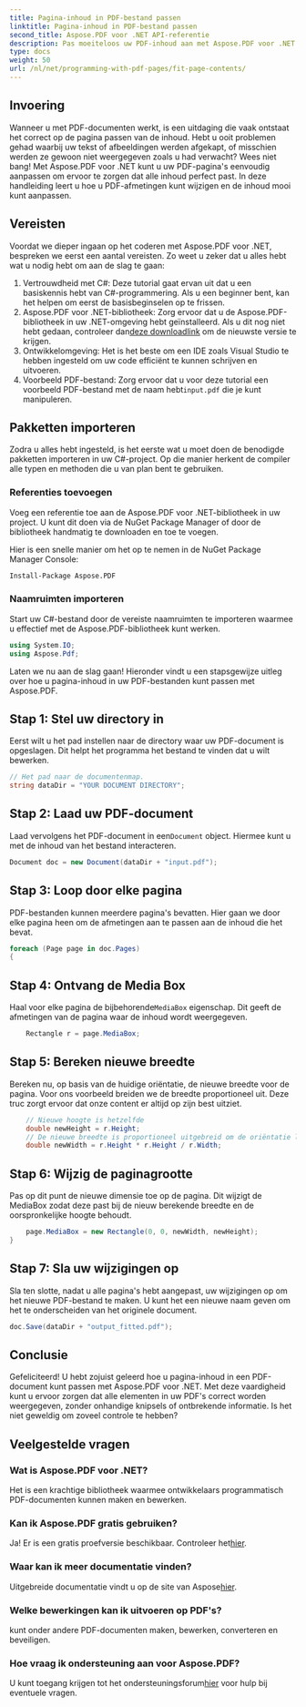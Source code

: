 ```yaml
---
title: Pagina-inhoud in PDF-bestand passen
linktitle: Pagina-inhoud in PDF-bestand passen
second_title: Aspose.PDF voor .NET API-referentie
description: Pas moeiteloos uw PDF-inhoud aan met Aspose.PDF voor .NET. Deze gids biedt een gedetailleerde, stapsgewijze aanpak om een optimale pagina-indeling te bereiken.
type: docs
weight: 50
url: /nl/net/programming-with-pdf-pages/fit-page-contents/
---
```

## Invoering

Wanneer u met PDF-documenten werkt, is een uitdaging die vaak ontstaat het correct op de pagina passen van de inhoud. Hebt u ooit problemen gehad waarbij uw tekst of afbeeldingen werden afgekapt, of misschien werden ze gewoon niet weergegeven zoals u had verwacht? Wees niet bang! Met Aspose.PDF voor .NET kunt u uw PDF-pagina's eenvoudig aanpassen om ervoor te zorgen dat alle inhoud perfect past. In deze handleiding leert u hoe u PDF-afmetingen kunt wijzigen en de inhoud mooi kunt aanpassen.

## Vereisten

Voordat we dieper ingaan op het coderen met Aspose.PDF voor .NET, bespreken we eerst een aantal vereisten. Zo weet u zeker dat u alles hebt wat u nodig hebt om aan de slag te gaan:

1. Vertrouwdheid met C#: Deze tutorial gaat ervan uit dat u een basiskennis hebt van C#-programmering. Als u een beginner bent, kan het helpen om eerst de basisbeginselen op te frissen.
2.  Aspose.PDF voor .NET-bibliotheek: Zorg ervoor dat u de Aspose.PDF-bibliotheek in uw .NET-omgeving hebt geïnstalleerd. Als u dit nog niet hebt gedaan, controleer dan[deze downloadlink](https://releases.aspose.com/pdf/net/) om de nieuwste versie te krijgen.
3. Ontwikkelomgeving: Het is het beste om een IDE zoals Visual Studio te hebben ingesteld om uw code efficiënt te kunnen schrijven en uitvoeren.
4.  Voorbeeld PDF-bestand: Zorg ervoor dat u voor deze tutorial een voorbeeld PDF-bestand met de naam hebt`input.pdf` die je kunt manipuleren.

## Pakketten importeren

Zodra u alles hebt ingesteld, is het eerste wat u moet doen de benodigde pakketten importeren in uw C#-project. Op die manier herkent de compiler alle typen en methoden die u van plan bent te gebruiken.

### Referenties toevoegen

Voeg een referentie toe aan de Aspose.PDF voor .NET-bibliotheek in uw project. U kunt dit doen via de NuGet Package Manager of door de bibliotheek handmatig te downloaden en toe te voegen.

Hier is een snelle manier om het op te nemen in de NuGet Package Manager Console:

```bash
Install-Package Aspose.PDF
```

### Naamruimten importeren

Start uw C#-bestand door de vereiste naamruimten te importeren waarmee u effectief met de Aspose.PDF-bibliotheek kunt werken.

```csharp
using System.IO;
using Aspose.Pdf;
```

Laten we nu aan de slag gaan! Hieronder vindt u een stapsgewijze uitleg over hoe u pagina-inhoud in uw PDF-bestanden kunt passen met Aspose.PDF.

## Stap 1: Stel uw directory in

Eerst wilt u het pad instellen naar de directory waar uw PDF-document is opgeslagen. Dit helpt het programma het bestand te vinden dat u wilt bewerken.

```csharp
// Het pad naar de documentenmap.
string dataDir = "YOUR DOCUMENT DIRECTORY";
```

## Stap 2: Laad uw PDF-document

 Laad vervolgens het PDF-document in een`Document` object. Hiermee kunt u met de inhoud van het bestand interacteren.

```csharp
Document doc = new Document(dataDir + "input.pdf");
```

## Stap 3: Loop door elke pagina

PDF-bestanden kunnen meerdere pagina's bevatten. Hier gaan we door elke pagina heen om de afmetingen aan te passen aan de inhoud die het bevat.

```csharp
foreach (Page page in doc.Pages)
{
```

## Stap 4: Ontvang de Media Box

 Haal voor elke pagina de bijbehorende`MediaBox` eigenschap. Dit geeft de afmetingen van de pagina waar de inhoud wordt weergegeven.

```csharp
    Rectangle r = page.MediaBox;
```

## Stap 5: Bereken nieuwe breedte

Bereken nu, op basis van de huidige oriëntatie, de nieuwe breedte voor de pagina. Voor ons voorbeeld breiden we de breedte proportioneel uit. Deze truc zorgt ervoor dat onze content er altijd op zijn best uitziet.

```csharp
    // Nieuwe hoogte is hetzelfde
    double newHeight = r.Height;
    // De nieuwe breedte is proportioneel uitgebreid om de oriëntatie landschap te maken
    double newWidth = r.Height * r.Height / r.Width;
```

## Stap 6: Wijzig de paginagrootte

Pas op dit punt de nieuwe dimensie toe op de pagina. Dit wijzigt de MediaBox zodat deze past bij de nieuw berekende breedte en de oorspronkelijke hoogte behoudt.

```csharp
    page.MediaBox = new Rectangle(0, 0, newWidth, newHeight);
}
```

## Stap 7: Sla uw wijzigingen op

Sla ten slotte, nadat u alle pagina's hebt aangepast, uw wijzigingen op om het nieuwe PDF-bestand te maken. U kunt het een nieuwe naam geven om het te onderscheiden van het originele document.

```csharp
doc.Save(dataDir + "output_fitted.pdf");
```

## Conclusie

Gefeliciteerd! U hebt zojuist geleerd hoe u pagina-inhoud in een PDF-document kunt passen met Aspose.PDF voor .NET. Met deze vaardigheid kunt u ervoor zorgen dat alle elementen in uw PDF's correct worden weergegeven, zonder onhandige knipsels of ontbrekende informatie. Is het niet geweldig om zoveel controle te hebben?

## Veelgestelde vragen

### Wat is Aspose.PDF voor .NET?
Het is een krachtige bibliotheek waarmee ontwikkelaars programmatisch PDF-documenten kunnen maken en bewerken.

### Kan ik Aspose.PDF gratis gebruiken?
 Ja! Er is een gratis proefversie beschikbaar. Controleer het[hier](https://releases.aspose.com/).

### Waar kan ik meer documentatie vinden?
 Uitgebreide documentatie vindt u op de site van Aspose[hier](https://reference.aspose.com/pdf/net/).

### Welke bewerkingen kan ik uitvoeren op PDF's?
kunt onder andere PDF-documenten maken, bewerken, converteren en beveiligen.

### Hoe vraag ik ondersteuning aan voor Aspose.PDF?
 U kunt toegang krijgen tot het ondersteuningsforum[hier](https://forum.aspose.com/c/pdf/10) voor hulp bij eventuele vragen.